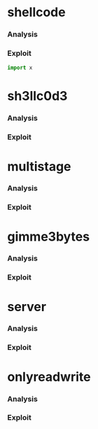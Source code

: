 # shellcode
### Analysis
### Exploit
```python
import x
```

# sh3llc0d3
### Analysis
### Exploit

# multistage
### Analysis
### Exploit

# gimme3bytes
### Analysis
### Exploit

# server
### Analysis
### Exploit

# onlyreadwrite
### Analysis
### Exploit
